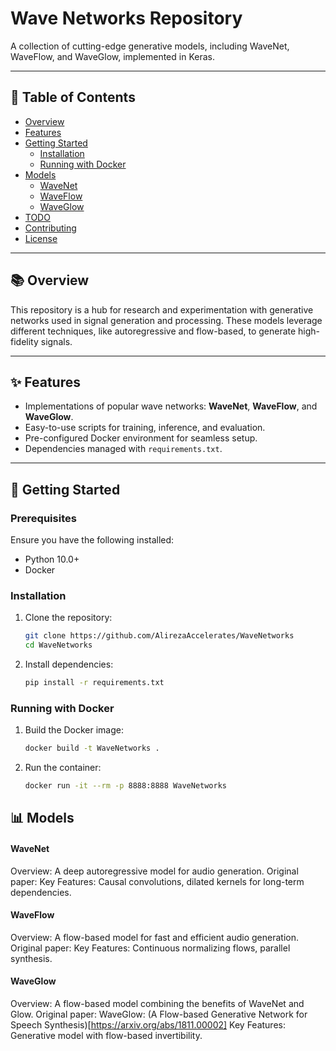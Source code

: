 # Wave Networks Repository  
A collection of cutting-edge generative models, including WaveNet, WaveFlow, and WaveGlow, implemented in Keras.

---

## 📖 Table of Contents  
- [Overview](#overview)  
- [Features](#features)  
- [Getting Started](#getting-started)  
  - [Installation](#installation)  
  - [Running with Docker](#running-with-docker)  
- [Models](#models)  
  - [WaveNet](#wavenet)  
  - [WaveFlow](#waveflow)  
  - [WaveGlow](#waveglow)  
- [TODO](#todo)  
- [Contributing](#contributing)  
- [License](#license)  

---

## 📚 Overview  
This repository is a hub for research and experimentation with generative networks used in signal generation and processing. These models leverage different techniques, like autoregressive and flow-based, to generate high-fidelity signals.

---

## ✨ Features  
- Implementations of popular wave networks: **WaveNet**, **WaveFlow**, and **WaveGlow**.  
- Easy-to-use scripts for training, inference, and evaluation.  
- Pre-configured Docker environment for seamless setup.  
- Dependencies managed with `requirements.txt`.  

---

## 🚀 Getting Started  

### Prerequisites  
Ensure you have the following installed:  
- Python 10.0+  
- Docker  

### Installation  
1. Clone the repository:  
   ```bash  
   git clone https://github.com/AlirezaAccelerates/WaveNetworks
   cd WaveNetworks
   ```

2. Install dependencies:
    ```bash
    pip install -r requirements.txt  
    ```

### Running with Docker
1. Build the Docker image:
    ```bash 
    docker build -t WaveNetworks .  
    ```
2. Run the container:
    ```bash
    docker run -it --rm -p 8888:8888 WaveNetworks 
    ```

## 📊 Models
#### WaveNet
Overview: A deep autoregressive model for audio generation.
Original paper: 
Key Features: Causal convolutions, dilated kernels for long-term dependencies.
#### WaveFlow
Overview: A flow-based model for fast and efficient audio generation.
Original paper: 
Key Features: Continuous normalizing flows, parallel synthesis.
#### WaveGlow
Overview: A flow-based model combining the benefits of WaveNet and Glow.
Original paper: WaveGlow: (A Flow-based Generative Network for Speech Synthesis)[https://arxiv.org/abs/1811.00002]
Key Features: Generative model with flow-based invertibility.